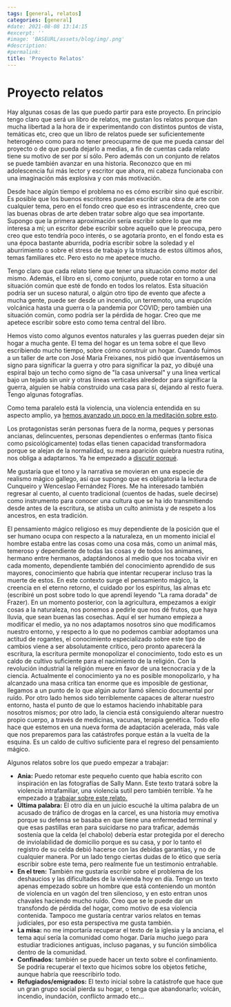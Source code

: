 ```yaml
---
tags: [general, relatos]
categories: [general]
#date: 2021-08-08 13:14:15
#excerpt: ''
#image: 'BASEURL/assets/blog/img/.png'
#description:
#permalink:
title: 'Proyecto Relatos'
---
```


# Proyecto relatos

Hay algunas cosas de las que puedo partir para este proyecto. En principio tengo claro que será un libro de relatos, me gustan los relatos porque dan mucha libertad a la hora de ir experimentando con distintos puntos de vista, temáticas etc, creo que un libro de relatos puede ser suficientemente heterogéneo como para no tener preocuparme de que me pueda cansar del proyecto o de que pueda dejarlo a medias, a fin de cuentas cada relato tiene su motivo de ser por sí sólo. Pero además con un conjunto de relatos se puede también avanzar en una historia. Reconozco que en mi adolescencia fui más lector y escritor que ahora, mi cabeza funcionaba con una imaginación más explosiva y con más motivación. 

Desde hace algún tiempo el problema no es cómo escribir sino qué escribir. Es posible que los buenos escritores puedan escribir una obra de arte con cualquier tema, pero en el fondo creo que eso es intrascendente, creo que las buenas obras de arte deben tratar sobre algo que sea importante. Supongo que la primera aproximación sería escribir sobre lo que me interesa a mí; un escritor debe escribir sobre aquello que le preocupa, pero creo que esto tendría poco interés, o se agotaría pronto, en el fondo esta es una época bastante aburrida, podría escribir sobre la soledad y el aburrimiento o sobre el stress de trabajo y la tristeza de estos últimos años, temas familiares etc. Pero esto no me apetece mucho.

Tengo claro que cada relato tiene que tener una situación como motor del mismo. Además, el libro en sí, como conjunto, puede rotar en torno a una situación común que esté de fondo en todos los relatos. Esta situación podría ser un suceso natural, o algún otro tipo de evento que afecte a mucha gente, puede ser desde un incendio, un terremoto, una erupción volcánica hasta una guerra o la pandemia por COVID; pero también una situación común, como podría ser la pérdida de hogar. Creo que me apetece escribir sobre esto como tema central del libro. 

Hemos visto como algunos eventos naturales y las guerras pueden dejar sin hogar a mucha gente. El tema del hogar es un tema sobre el que llevo escribiendo mucho tiempo, sobre cómo construir un hogar. Cuando fuimos a un taller de arte con José María Freixanes, nos pidió que inventásemos un signo para significar la guerra y otro para significar la paz, yo dibujé una espiral bajo un techo como signo de "la casa universal" y una linea vertical bajo un tejado sin unir y otras líneas verticales alrededor para significar la guerra, alguien se había construido una casa para sí, dejando al resto fuera. Tengo algunas fotografías.

Como tema paralelo está la violencia, una violencia entendida en su aspecto amplio, ya [hemos avanzado un poco en la meditación sobre esto](/escrituras-extremas).

Los protagonistas serán personas fuera de la norma, peques y personas ancianas, delincuentes, personas dependientes o enfermas (tanto física como psicológicamente) todas ellas tienen capacidad transformadora porque se alejan de la normalidad, su mera aparición quiebra nuestra rutina, nos obliga a adaptarnos. Ya he empezado a [discutir porqué](/temas).

Me gustaría que el tono y la narrativa se movieran en una especie de realismo mágico gallego, así que supongo que es obligatoria la lectura de Cunqueiro y Wenceslao Fernández Flores. Me ha interesado también regresar al cuento, al cuento tradicional (cuentos de hadas, suele decirse) como instrumento para conocer una cultura que se ha ido transmitiendo desde antes de la escritura, se atisba un culto animista y de respeto a los ancestros, en esta tradición. 

El pensamiento mágico religioso es muy dependiente de la posición que el ser humano ocupa con respecto a la naturaleza, en un momento inicial el hombre estaba entre las cosas como una cosa más, como un animal más, temeroso y dependiente de todas las cosas y de todos los animanes, hermano entre hermanos, adaptándonos al medio que nos tocaba vivir en cada momento, dependiente también del conocimiento aprendido de sus mayores, conocimiento que habría que intentar recuperar incluso tras la muerte de estos. En este contexto surge el pensamiento mágico, la creencia en el eterno retorno, el cuidado por los espíritus, las almas etc (escribiré un post sobre todo lo que aprendí leyendo "La rama dorada" de Frazer). En un momento posterior, con la agricultura, empezamos a exigir cosas a la naturaleza, nos ponemos a pedirle que nos dé frutos, que haya lluvia, que sean buenas las cosechas. Aquí el ser humano empieza a modificar el medio, ya no nos adaptamos nosotros sino que modificamos nuestro entorno, y respecto a lo que no podemos cambiar adoptamos una actitud de rogantes, el conocimiento especializado sobre este tipo de cambios viene a ser absolutamente crítico, pero pronto aparecerá la escritura, la escritura permite monopolizar el conocimiento, todo esto es un caldo de cultivo suficiente para el nacimiento de la religión. Con la revolución industrial la religión muere en favor de una tecnocracia y de la ciencia. Actualmente el conocimiento ya no es posible monopolizarlo, y ha alcanzado una masa crítica tan enorme que es imposible de gestionar, llegamos a un punto de lo que algún autor llamó silencio documental por ruído. Por otro lado hemos sido terriblemente capaces de alterar nuestro entorno, hasta el punto de que lo estamos haciendo inhabitable para nosotros mismos; por otro lado, la ciencia está consiguiendo alterar nuestro propio cuerpo, a través de medicinas, vacunas, terapia genética. Todo ello hace que estemos en una nueva forma de adaptación acelerada, más vale que nos preparemos para las catástrofes porque están a la vuelta de la esquina. Es un caldo de cultivo suficiente para el regreso del pensamiento mágico.

Algunos relatos sobre los que puedo empezar a trabajar: 

- **Ania:** Puedo retomar este pequeño cuento que había escrito con inspiración en las fotografías de Sally Mann. Este texto tratará sobre la violencia intrafamiliar, una violencia sutil pero también terrible. Ya he empezado a [trabajar sobre este relato.](/Ania)
- **Última palabra:** El otro día en un juicio escuché la ultima palabra de un acusado de tráfico de drogas en la carcel, es una historia muy emotiva porque su defensa se basaba en que tiene una enfermedad terminal y que esas pastillas eran para suicidarse no para traficar, además sostenía que la celda (el chabolo) debería estar protegida por el derecho de inviolabilidad de domicilio porque es su casa, y por lo tanto el registro de su celda debió hacerse con las debidas garantías, y no de cualquier manera. Por un lado tengo ciertas dudas de lo ético que sería escribir sobre este tema, pero realmente fue un testimonio entrañable.
- **En el tren:** También me gustaría escribir sobre el problema de los deshaucios y las dificultades de la vivienda hoy en día. Tengo un texto apenas empezado sobre un hombre que está conteniendo un montón de violencia en un vagón del tren silencioso, y en esto entran unos chavales haciendo mucho ruído. Creo que se le puede dar un transfondo de pérdida del hogar, como motivo de esa violencia contenida. Tampoco me gustaría centrar varios relatos en temas judiciales, por eso esta perspectiva me gusta también. 
- **La misa:** no me importaría recuperar el texto de la iglesia y la anciana, el tema aquí sería la comunidad como hogar. Daría mucho juego para estudiar tradiciones antiguas, incluso paganas, y su función simbólica dentro de la comunidad.
- **Confinados:** también se puede hacer un texto sobre el confinamiento. Se podría recuperar el texto que hicimos sobre los objetos fetiche, aunque habría que reescribirlo todo.
- **Refugiados/emigrados:** El texto inicial sobre la catástrofe que hace que un gran grupo social pierda su hogar, o tenga que abandonarlo; volcán, incendio, inundación, conflicto armado etc...
  
